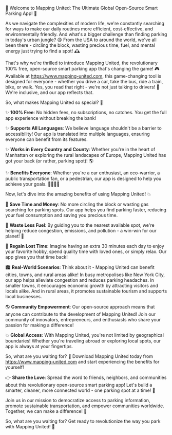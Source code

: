 🎉 Welcome to Mapping United: The Ultimate Global Open-Source Smart Parking App! 🚀

As we navigate the complexities of modern life, we're constantly searching for ways to make our daily routines more efficient, cost-effective, and environmentally friendly. And what's a bigger challenge than finding parking in today's urban jungle? 😩 From the USA to around the world, we've all been there - circling the block, wasting precious time, fuel, and mental energy just trying to find a spot! 🕰️

That's why we're thrilled to introduce Mapping United, the revolutionary 100% free, open-source smart parking app that's changing the game! 🎮 Available at https://www.mapping-united.com, this game-changing tool is designed for everyone - whether you drive a car, take the bus, ride a train, bike, or walk. Yes, you read that right - we're not just talking to drivers! 👋 We're inclusive, and our app reflects that.

So, what makes Mapping United so special? 🤔

✨ **100% Free**: No hidden fees, no subscriptions, no catches. You get the full app experience without breaking the bank!

✨ **Supports All Languages**: We believe language shouldn't be a barrier to accessibility! Our app is translated into multiple languages, ensuring everyone can benefit from its features.

✨ **Works in Every Country and County**: Whether you're in the heart of Manhattan or exploring the rural landscapes of Europe, Mapping United has got your back (or rather, parking spot)! 🌎

✨ **Benefits Everyone**: Whether you're a car enthusiast, an eco-warrior, a public transportation fan, or a pedestrian, our app is designed to help you achieve your goals. 🚗🚌🏃‍♀️

Now, let's dive into the amazing benefits of using Mapping United! 💥

💸 **Save Time and Money**: No more circling the block or wasting gas searching for parking spots. Our app helps you find parking faster, reducing your fuel consumption and saving you precious time.

🌟 **Waste Less Fuel**: By guiding you to the nearest available spot, we're helping reduce congestion, emissions, and pollution - a win-win for our planet! 🌱

💪 **Regain Lost Time**: Imagine having an extra 30 minutes each day to enjoy your favorite hobby, spend quality time with loved ones, or simply relax. Our app gives you that time back!

🏙️ **Real-World Scenarios**: Think about it - Mapping United can benefit cities, towns, and rural areas alike! In busy metropolises like New York City, our app helps alleviate congestion and reduces parking headaches. In smaller towns, it encourages economic growth by attracting visitors and locals alike. And in rural areas, it promotes sustainable tourism and supports local businesses.

🌎 **Community Empowerment**: Our open-source approach means that anyone can contribute to the development of Mapping United! Join our community of innovators, entrepreneurs, and enthusiasts who share your passion for making a difference!

💥 **Global Access**: With Mapping United, you're not limited by geographical boundaries! Whether you're traveling abroad or exploring local spots, our app is always at your fingertips.

So, what are you waiting for? 🤔 Download Mapping United today from https://www.mapping-united.com and start experiencing the benefits for yourself!

👉 **Share the Love**: Spread the word to friends, neighbors, and communities about this revolutionary open-source smart parking app! Let's build a smarter, cleaner, more connected world - one parking spot at a time! 🌟

Join us in our mission to democratize access to parking information, promote sustainable transportation, and empower communities worldwide. Together, we can make a difference! 💪

So, what are you waiting for? Get ready to revolutionize the way you park with Mapping United! 🎉
